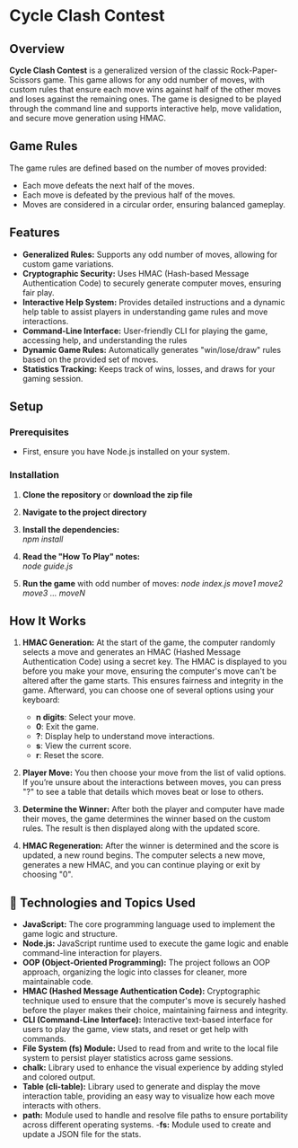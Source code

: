 # Cycle Clash Contest

## Overview

**Cycle Clash Contest** is a generalized version of the classic Rock-Paper-Scissors game. This game allows for any odd number of moves, with custom rules that ensure each move wins against half of the other moves and loses against the remaining ones. The game is designed to be played through the command line and supports interactive help, move validation, and secure move generation using HMAC.

## Game Rules

The game rules are defined based on the number of moves provided:

- Each move defeats the next half of the moves.
- Each move is defeated by the previous half of the moves.
- Moves are considered in a circular order, ensuring balanced gameplay.

## Features

- **Generalized Rules:** Supports any odd number of moves, allowing for custom game variations.
- **Cryptographic Security:** Uses HMAC (Hash-based Message Authentication Code) to securely generate computer moves, ensuring fair play.
- **Interactive Help System:** Provides detailed instructions and a dynamic help table to assist players in understanding game rules and move interactions.
- **Command-Line Interface:** User-friendly CLI for playing the game, accessing help, and understanding the rules
- **Dynamic Game Rules:** Automatically generates "win/lose/draw" rules based on the provided set of moves.
- **Statistics Tracking:** Keeps track of wins, losses, and draws for your gaming session.

## Setup

### Prerequisites

- First, ensure you have Node.js installed on your system.

### Installation

1. **Clone the repository** or **download the zip file**

2. **Navigate to the project directory**

3. **Install the dependencies:**  
   _npm install_

4. **Read the "How To Play" notes:**  
   _node guide.js_

5. **Run the game** with odd number of moves:
   _node index.js move1 move2 move3 ... moveN_

## How It Works

1. **HMAC Generation:**
   At the start of the game, the computer randomly selects a move and generates an HMAC (Hashed Message Authentication Code) using a secret key. The HMAC is displayed to you before you make your move, ensuring the computer's move can't be altered after the game starts. This ensures fairness and integrity in the game. Afterward, you can choose one of several options using your keyboard:
   - **n digits**: Select your move.
   - **0**: Exit the game.
   - **?**: Display help to understand move interactions.
   - **s**: View the current score.
   - **r**: Reset the score.

2. **Player Move:**
   You then choose your move from the list of valid options. If you’re unsure about the interactions between moves, you can press "?" to see a table that details which moves beat or lose to others.

3. **Determine the Winner:**
   After both the player and computer have made their moves, the game determines the winner based on the custom rules. The result is then displayed along with the updated score.

4. **HMAC Regeneration:**
   After the winner is determined and the score is updated, a new round begins. The computer selects a new move, generates a new HMAC, and you can continue playing or exit by choosing "0".

## 🚀 Technologies and Topics Used

- **JavaScript:** The core programming language used to implement the game logic and structure.
- **Node.js:** JavaScript runtime used to execute the game logic and enable command-line interaction for players.
- **OOP (Object-Oriented Programming):** The project follows an OOP approach, organizing the logic into classes for cleaner, more maintainable code.
- **HMAC (Hashed Message Authentication Code):** Cryptographic technique used to ensure that the computer's move is securely hashed before the player makes their choice, maintaining fairness and integrity.
- **CLI (Command-Line Interface):** Interactive text-based interface for users to play the game, view stats, and reset or get help with commands.
- **File System (fs) Module:** Used to read from and write to the local file system to persist player statistics across game sessions.
- **chalk:** Library used to enhance the visual experience by adding styled and colored output.
- **Table (cli-table):** Library used to generate and display the move interaction table, providing an easy way to visualize how each move interacts with others.
- **path:** Module used to handle and resolve file paths to ensure portability across different operating systems.
-**fs:** Module used to create and update a JSON file for the stats.
